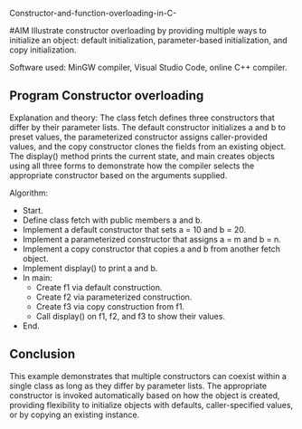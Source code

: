 Constructor-and-function-overloading-in-C-

#AIM
Illustrate constructor overloading by providing multiple ways to initialize an object: default initialization, parameter-based initialization, and copy initialization.

Software used: MinGW compiler, Visual Studio Code, online C++ compiler.

## Program Constructor overloading
Explanation and theory: The class fetch defines three constructors that differ by their parameter lists. The default constructor initializes a and b to preset values, the parameterized constructor assigns caller-provided values, and the copy constructor clones the fields from an existing object. The display() method prints the current state, and main creates objects using all three forms to demonstrate how the compiler selects the appropriate constructor based on the arguments supplied.

Algorithm:
- Start.
- Define class fetch with public members a and b.
- Implement a default constructor that sets a = 10 and b = 20.
- Implement a parameterized constructor that assigns a = m and b = n.
- Implement a copy constructor that copies a and b from another fetch object.
- Implement display() to print a and b.
- In main: 
  - Create f1 via default construction.
  - Create f2 via parameterized construction.
  - Create f3 via copy construction from f1.
  - Call display() on f1, f2, and f3 to show their values.
- End.

## Conclusion
This example demonstrates that multiple constructors can coexist within a single class as long as they differ by parameter lists. The appropriate constructor is invoked automatically based on how the object is created, providing flexibility to initialize objects with defaults, caller-specified values, or by copying an existing instance.
